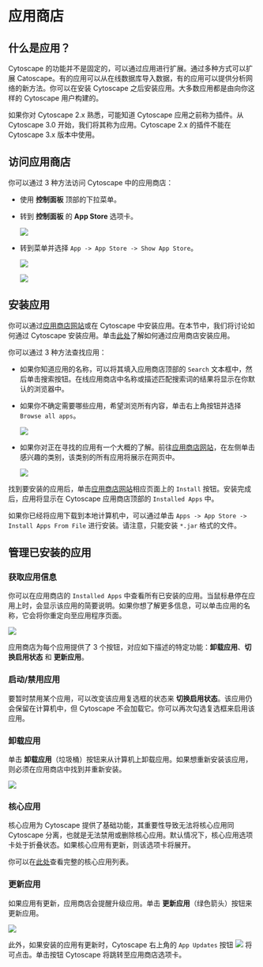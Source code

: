 # 应用商店

## 什么是应用？

Cytoscape 的功能并不是固定的，可以通过应用进行扩展。通过多种方式可以扩展 Catoscape。有的应用可以从在线数据库导入数据，有的应用可以提供分析网络的新方法。你可以在安装 Cytoscape 之后安装应用。大多数应用都是由向你这样的 Cytoscape 用户构建的。

如果你对 Cytoscape 2.x 熟悉，可能知道 Cytoscape 应用之前称为插件。从 Cytoscape 3.0 开始，我们将其称为应用。Cytoscape 2.x 的插件不能在 Cytoscape 3.x 版本中使用。

## 访问应用商店

你可以通过 3 种方法访问 Cytoscape 中的应用商店：

- 使用 **控制面板** 顶部的下拉菜单。
- 转到 **控制面板** 的 **App Store** 选项卡。

    ![](images/app-store/app-store.png)

- 转到菜单并选择 `App -> App Store -> Show App Store`。

    ![](images/app-store/app-menu.png)

    ![](images/app-store/show-app-store-menu.png)

## 安装应用

你可以通过[应用商店网站](https://apps.cytoscape.org)或在 Cytoscape 中安装应用。在本节中，我们将讨论如何通过 Cytoscape 安装应用。单击[此处](https://apps.cytoscape.org/help/getstarted_app_install)了解如何通过应用商店安装应用。

你可以通过 3 种方法查找应用：

- 如果你知道应用的名称，可以将其填入应用商店顶部的 `Search` 文本框中，然后单击搜索按钮。在线应用商店中名称或描述匹配搜索词的结果将显示在你默认的浏览器中。
- 如果你不确定需要哪些应用，希望浏览所有内容，单击右上角按钮并选择 `Browse all apps`。

    ![](images/app-store/app-store-drop-down-menu.png)

- 如果你对正在寻找的应用有一个大概的了解。前往[应用商店网站](https://apps.cytoscape.org)，在左侧单击感兴趣的类别，该类别的所有应用将展示在网页中。

    ![](images/app-store/app-store-website.png)

找到要安装的应用后，单击[应用商店网站](https://apps.cytoscape.org)相应页面上的 `Install` 按钮。安装完成后，应用将显示在 Cytoscape 应用商店顶部的 `Installed Apps` 中。

如果你已经将应用下载到本地计算机中，可以通过单击 `Apps -> App Store -> Install Apps From File` 进行安装。请注意，只能安装 `*.jar` 格式的文件。

## 管理已安装的应用

### 获取应用信息

你可以在应用商店的 `Installed Apps` 中查看所有已安装的应用。当鼠标悬停在应用上时，会显示该应用的简要说明。如果你想了解更多信息，可以单击应用的名称，它会将你重定向至应用程序页面。

![](images/app-store/app-information.png)

应用商店为每个应用提供了 3 个按钮，对应如下描述的特定功能：**卸载应用**、**切换启用状态** 和 **更新应用**。

### 启动/禁用应用

要暂时禁用某个应用，可以改变该应用复选框的状态来 **切换启用状态**。该应用仍会保留在计算机中，但 Cytoscape 不会加载它。你可以再次勾选复选框来启用该应用。

### 卸载应用

单击 **卸载应用**（垃圾桶）按钮来从计算机上卸载应用。如果想重新安装该应用，则必须在应用商店中找到并重新安装。

![](images/app-store/uninstall-apps.png)

### 核心应用

核心应用为 Cytoscape 提供了基础功能，其重要性导致无法将核心应用同 Cytoscape 分离，也就是无法禁用或删除核心应用。默认情况下，核心应用选项卡处于折叠状态。如果核心应用有更新，则该选项卡将展开。

你可以在[此处](https://github.com/cytoscape/cytoscape#new-from-330-core-apps)查看完整的核心应用列表。

### 更新应用

如果应用有更新，应用商店会提醒升级应用。单击 **更新应用**（绿色箭头）按钮来更新应用。

![](images/app-store/update-apps.png)

此外，如果安装的应用有更新时，Cytoscape 右上角的 `App Updates` 按钮 ![](images/app-store/app-updates-button.png) 将可点击。单击按钮 Cytoscape 将跳转至应用商店选项卡。
